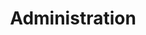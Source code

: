 ---
layout: category
title: Administration
permalink: /category/administration
category: Administration
---